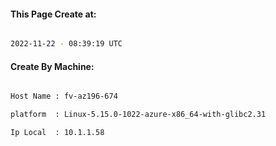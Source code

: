 
   
#### This Page Create at:

```bash

2022-11-22 - 08:39:19 UTC

```

#### Create By Machine:

```bash

Host Name : fv-az196-674

platform  : Linux-5.15.0-1022-azure-x86_64-with-glibc2.31

Ip Local  : 10.1.1.58

```

